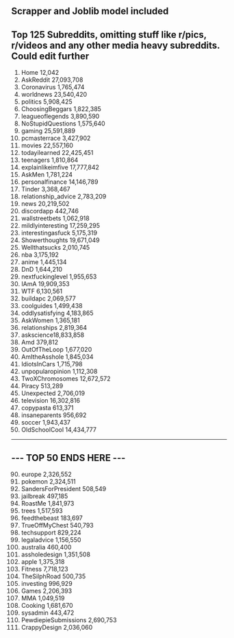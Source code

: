
## Scrapper and Joblib model included 
## Top 125 Subreddits, omitting stuff like r/pics, r/videos and any other media heavy subreddits. Could edit further

1. Home 12,042
2. AskReddit 27,093,708
3. Coronavirus 1,765,474
4. worldnews 23,540,420
7. politics 5,908,425
10. ChoosingBeggars 1,822,385
12. leagueoflegends 3,890,590
14. NoStupidQuestions 1,575,640
15. gaming 25,591,889
17. pcmasterrace 3,427,902
20. movies 22,557,160
21. todayilearned 22,425,451
23. teenagers 1,810,864
24. explainlikeimfive 17,777,842
26. AskMen 1,781,224
31. personalfinance 14,146,789
34. Tinder 3,368,467
35. relationship_advice 2,783,209
37. news 20,219,502
38. discordapp 442,746
39. wallstreetbets 1,062,918
41. mildlyinteresting 17,259,295
42. interestingasfuck 5,175,319
46. Showerthoughts 19,671,049
47. Wellthatsucks 2,010,745
50. nba 3,175,192
51. anime 1,445,134
52. DnD 1,644,210
54. nextfuckinglevel 1,955,653
55. IAmA 19,909,353
60. WTF 6,130,561
61. buildapc 2,069,577
62. coolguides 1,499,438
64. oddlysatisfying 4,183,865
65. AskWomen 1,365,181
66. relationships 2,819,364
67. askscience18,833,858
68. Amd 379,812
70. OutOfTheLoop 1,677,020
71. AmItheAsshole 1,845,034
74. IdiotsInCars 1,715,798
75. unpopularopinion 1,112,308
76. TwoXChromosomes 12,672,572
77. Piracy 513,289
78. Unexpected 2,706,019
80. television 16,302,816
81. copypasta 613,371
82. insaneparents 956,692
83. soccer 1,943,437
89. OldSchoolCool 14,434,777

------------------------
--- TOP 50 ENDS HERE ---
------------------------

90. europe 2,326,552
91. pokemon 2,324,511
92. SandersForPresident 508,549
94. jailbreak 497,185
97. RoastMe 1,841,973
98. trees 1,517,593
99. feedthebeast 183,697
101. TrueOffMyChest 540,793
103. techsupport 829,224
105. legaladvice 1,156,550
106. australia 460,400
108. assholedesign 1,351,508
110. apple 1,375,318
111. Fitness 7,718,123
112. TheSilphRoad 500,735
113. investing 996,929
114. Games 2,206,393
116. MMA 1,049,519
120. Cooking 1,681,670
121. sysadmin 443,472
124. PewdiepieSubmissions 2,690,753
125. CrappyDesign 2,036,060